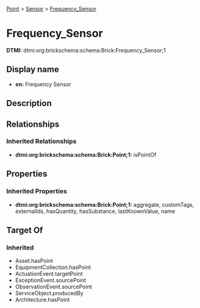 [Point](../../Point.md) > [Sensor](../Sensor.md) > [Frequency_Sensor](.)
# Frequency_Sensor
**DTMI:** dtmi:org:brickschema:schema:Brick:Frequency_Sensor;1
## Display name
- **en:** Frequency Sensor
## Description
## Relationships
### Inherited Relationships
* **dtmi:org:brickschema:schema:Brick:Point;1:** isPointOf
## Properties
### Inherited Properties
* **dtmi:org:brickschema:schema:Brick:Point;1:** aggregate, customTags, externalIds, hasQuantity, hasSubstance, lastKnownValue, name
## Target Of
### Inherited
* Asset.hasPoint
* EquipmentCollection.hasPoint
* ActuationEvent.targetPoint
* ExceptionEvent.sourcePoint
* ObservationEvent.sourcePoint
* ServiceObject.producedBy
* Architecture.hasPoint
